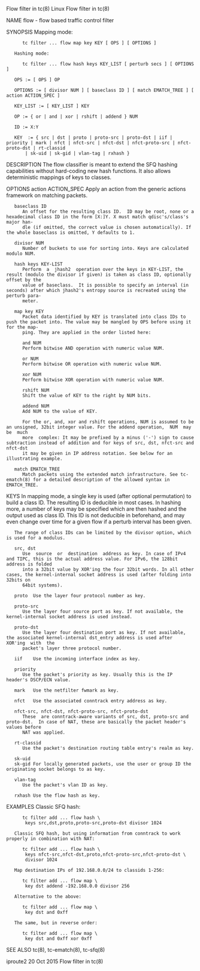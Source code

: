 Flow filter in tc(8)							     Linux							  Flow filter in tc(8)

NAME
       flow - flow based traffic control filter

SYNOPSIS
       Mapping mode:

	      tc filter ... flow map key KEY [ OPS ] [ OPTIONS ]

       Hashing mode:

	      tc filter ... flow hash keys KEY_LIST [ perturb secs ] [ OPTIONS ]

       OPS := [ OPS ] OP

       OPTIONS := [ divisor NUM ] [ baseclass ID ] [ match EMATCH_TREE ] [ action ACTION_SPEC ]

       KEY_LIST := [ KEY_LIST ] KEY

       OP := { or | and | xor | rshift | addend } NUM

       ID := X:Y

       KEY  := { src | dst | proto | proto-src | proto-dst | iif | priority | mark | nfct | nfct-src | nfct-dst | nfct-proto-src | nfct-proto-dst | rt-classid
	       | sk-uid | sk-gid | vlan-tag | rxhash }

DESCRIPTION
       The flow classifier is meant to extend the SFQ hashing capabilities without hard-coding new hash functions. It also allows  deterministic  mappings  of
       keys to classes.

OPTIONS
       action ACTION_SPEC
	      Apply an action from the generic actions framework on matching packets.

       baseclass ID
	      An offset for the resulting class ID.  ID may be root, none or a hexadecimal class ID in the form [X:]Y. X must match qdisc's/class's major han‐
	      dle (if omitted, the correct value is chosen automatically). If the whole baseclass is omitted, Y defaults to 1.

       divisor NUM
	      Number of buckets to use for sorting into. Keys are calculated modulo NUM.

       hash keys KEY-LIST
	      Perform  a  jhash2  operation over the keys in KEY-LIST, the result (modulo the divisor if given) is taken as class ID, optionally offset by the
	      value of baseclass.  It is possible to specify an interval (in seconds) after which jhash2's entropy source is recreated using the perturb para‐
	      meter.

       map key KEY
	      Packet data identified by KEY is translated into class IDs to push the packet into. The value may be mangled by OPS before using it for the map‐
	      ping. They are applied in the order listed here:

	      and NUM
		  Perform bitwise AND operation with numeric value NUM.

	      or NUM
		  Perform bitwise OR operation with numeric value NUM.

	      xor NUM
		  Perform bitwise XOR operation with numeric value NUM.

	      rshift NUM
		  Shift the value of KEY to the right by NUM bits.

	      addend NUM
		  Add NUM to the value of KEY.

	      For the or, and, xor and rshift operations, NUM is assumed to be an unsigned, 32bit integer value. For the addend operation,  NUM	 may  be  much
	      more  complex: It may be prefixed by a minus ('-') sign to cause subtraction instead of addition and for keys of src, dst, nfct-src and nfct-dst
	      it may be given in IP address notation. See below for an illustrating example.

       match EMATCH_TREE
	      Match packets using the extended match infrastructure. See tc-ematch(8) for a detailed description of the allowed syntax in EMATCH_TREE.

KEYS
       In mapping mode, a single key is used (after optional permutation) to build a class ID. The resulting ID is deducible in most cases. In hashing more, a
       number of keys may be specified which are then hashed and the output used as class ID.  This ID is not deducible in beforehand,	and  may  even	change
       over time for a given flow if a perturb interval has been given.

       The range of class IDs can be limited by the divisor option, which is used for a modulus.

       src, dst
	      Use  source  or  destination  address as key. In case of IPv4 and TIPC, this is the actual address value. For IPv6, the 128bit address is folded
	      into a 32bit value by XOR'ing the four 32bit words. In all other cases, the kernel-internal socket address is used (after folding into 32bits on
	      64bit systems).

       proto  Use the layer four protocol number as key.

       proto-src
	      Use the layer four source port as key. If not available, the kernel-internal socket address is used instead.

       proto-dst
	      Use the layer four destination port as key. If not available, the associated kernel-internal dst_entry address is used after  XOR'ing  with  the
	      packet's layer three protocol number.

       iif    Use the incoming interface index as key.

       priority
	      Use the packet's priority as key. Usually this is the IP header's DSCP/ECN value.

       mark   Use the netfilter fwmark as key.

       nfct   Use the associated conntrack entry address as key.

       nfct-src, nfct-dst, nfct-proto-src, nfct-proto-dst
	      These  are conntrack-aware variants of src, dst, proto-src and proto-dst.	 In case of NAT, these are basically the packet header's values before
	      NAT was applied.

       rt-classid
	      Use the packet's destination routing table entry's realm as key.

       sk-uid
       sk-gid For locally generated packets, use the user or group ID the originating socket belongs to as key.

       vlan-tag
	      Use the packet's vlan ID as key.

       rxhash Use the flow hash as key.

EXAMPLES
       Classic SFQ hash:

	      tc filter add ... flow hash \
		   keys src,dst,proto,proto-src,proto-dst divisor 1024

       Classic SFQ hash, but using information from conntrack to work properly in combination with NAT:

	      tc filter add ... flow hash \
		   keys nfct-src,nfct-dst,proto,nfct-proto-src,nfct-proto-dst \
		   divisor 1024

       Map destination IPs of 192.168.0.0/24 to classids 1-256:

	      tc filter add ... flow map \
		   key dst addend -192.168.0.0 divisor 256

       Alternative to the above:

	      tc filter add ... flow map \
		   key dst and 0xff

       The same, but in reverse order:

	      tc filter add ... flow map \
		   key dst and 0xff xor 0xff

SEE ALSO
       tc(8), tc-ematch(8), tc-sfq(8)

iproute2								  20 Oct 2015							  Flow filter in tc(8)
